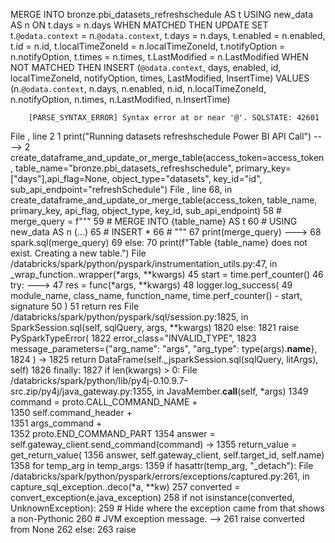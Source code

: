  MERGE INTO bronze.pbi_datasets_refreshschedule AS t
        USING new_data AS n
        ON t.days = n.days
        WHEN MATCHED THEN 
        UPDATE SET t.``@odata.context`` = n.``@odata.context``, t.days = n.days, t.enabled = n.enabled, t.id = n.id, t.localTimeZoneId = n.localTimeZoneId, t.notifyOption = n.notifyOption, t.times = n.times, t.LastModified = n.LastModified
        WHEN NOT MATCHED THEN 
        INSERT (``@odata.context``, days, enabled, id, localTimeZoneId, notifyOption, times, LastModified, InsertTime)
        VALUES (n.``@odata.context``, n.days, n.enabled, n.id, n.localTimeZoneId, n.notifyOption, n.times, n.LastModified, n.InsertTime)




        [PARSE_SYNTAX_ERROR] Syntax error at or near '@'. SQLSTATE: 42601
File <command-3684298126601210>, line 2
      1 print("Running datasets refreshschedule Power BI API Call")
----> 2 create_dataframe_and_update_or_merge_table(access_token=access_token, table_name="bronze.pbi_datasets_refreshschedule", primary_key=["days"],api_flag=None, object_type="datasets", key_id="id", sub_api_endpoint="refreshSchedule")
File <command-3301156189242308>, line 68, in create_dataframe_and_update_or_merge_table(access_token, table_name, primary_key, api_flag, object_type, key_id, sub_api_endpoint)
     58     # merge_query = f"""
     59     # MERGE INTO {table_name} AS t
     60     # USING new_data AS n
   (...)
     65     # INSERT *
     66     # """
     67     print(merge_query)
---> 68     spark.sql(merge_query)
     69 else: 
     70     print(f"Table {table_name} does not exist. Creating a new table.")
File /databricks/spark/python/pyspark/instrumentation_utils.py:47, in _wrap_function.<locals>.wrapper(*args, **kwargs)
     45 start = time.perf_counter()
     46 try:
---> 47     res = func(*args, **kwargs)
     48     logger.log_success(
     49         module_name, class_name, function_name, time.perf_counter() - start, signature
     50     )
     51     return res
File /databricks/spark/python/pyspark/sql/session.py:1825, in SparkSession.sql(self, sqlQuery, args, **kwargs)
   1820     else:
   1821         raise PySparkTypeError(
   1822             error_class="INVALID_TYPE",
   1823             message_parameters={"arg_name": "args", "arg_type": type(args).__name__},
   1824         )
-> 1825     return DataFrame(self._jsparkSession.sql(sqlQuery, litArgs), self)
   1826 finally:
   1827     if len(kwargs) > 0:
File /databricks/spark/python/lib/py4j-0.10.9.7-src.zip/py4j/java_gateway.py:1355, in JavaMember.__call__(self, *args)
   1349 command = proto.CALL_COMMAND_NAME +\
   1350     self.command_header +\
   1351     args_command +\
   1352     proto.END_COMMAND_PART
   1354 answer = self.gateway_client.send_command(command)
-> 1355 return_value = get_return_value(
   1356     answer, self.gateway_client, self.target_id, self.name)
   1358 for temp_arg in temp_args:
   1359     if hasattr(temp_arg, "_detach"):
File /databricks/spark/python/pyspark/errors/exceptions/captured.py:261, in capture_sql_exception.<locals>.deco(*a, **kw)
    257 converted = convert_exception(e.java_exception)
    258 if not isinstance(converted, UnknownException):
    259     # Hide where the exception came from that shows a non-Pythonic
    260     # JVM exception message.
--> 261     raise converted from None
    262 else:
    263     raise
